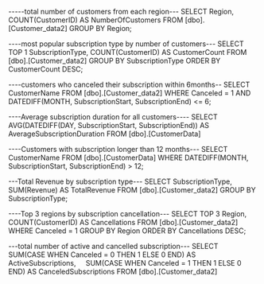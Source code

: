 -----total number of customers from each region---
SELECT Region, COUNT(CustomerID) AS NumberOfCustomers
FROM [dbo].[Customer_data2]
GROUP BY Region;

----most popular subscription type by number of customers---
SELECT TOP 1 SubscriptionType, COUNT(CustomerID) AS CustomerCount
FROM [dbo].[Customer_data2]
GROUP BY SubscriptionType
ORDER BY CustomerCount DESC;

----customers who canceled their subscription within 6months--
SELECT CustomerName
FROM [dbo].[Customer_data2]
WHERE Canceled = 1
AND DATEDIFF(MONTH, SubscriptionStart, SubscriptionEnd) <= 6;

----Average subscription duration for all customers----
SELECT AVG(DATEDIFF(DAY, SubscriptionStart, SubscriptionEnd)) AS AverageSubscriptionDuration
FROM [dbo].[CustomerData]

----Customers with subscription longer than 12 months---
SELECT CustomerName
FROM [dbo].[CustomerData]
WHERE DATEDIFF(MONTH, SubscriptionStart, SubscriptionEnd) > 12;

---Total Revenue by subscription type---
SELECT SubscriptionType, SUM(Revenue) AS TotalRevenue
FROM [dbo].[Customer_data2]
GROUP BY SubscriptionType;

----Top 3 regions by subscription cancellation---
SELECT TOP 3 Region, COUNT(CustomerID) AS Cancellations
FROM [dbo].[Customer_data2]
WHERE Canceled = 1
GROUP BY Region
ORDER BY Cancellations DESC;

---total number of active and cancelled subscription---
SELECT 
    SUM(CASE WHEN Canceled = 0 THEN 1 ELSE 0 END) AS ActiveSubscriptions,
    SUM(CASE WHEN Canceled = 1 THEN 1 ELSE 0 END) AS CanceledSubscriptions
FROM [dbo].[Customer_data2]
